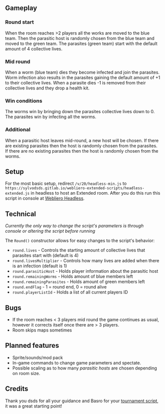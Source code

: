 ## Gameplay
### Round start
When the room reaches >2 players all the works are moved to the blue team. Then the parasitic host is randomly chosen from the blue team and moved to the green team. The parasites (green team) start with the default amount of 4 collective lives.

### Mid round
When a worm (blue team) dies they become infected and join the parasites. Worm infection also results in the parasites gaining the default amount of +1  to their collective lives. When a parasite dies -1  is removed from their collective lives and they drop a health kit.

### Win conditions
The worms win by bringing down the parasites collective lives down to 0. The parasites win by infecting all the worms.

### Additional
When a parasitic host leaves mid-round, a new host will be chosen. If there are existing parasites then the host is randomly chosen from the parasites. If there are no existing parasites then the host is randomly chosen from the worms.

## Setup
For the most basic setup, redirect `/v/20/headless-min.js` to `https://sylvodsds.gitlab.io/webliero-extended-scripts/headless-extended.js` in headless to host an Extended room.
After you do this run this script in console at [Webliero Headless](https://www.webliero.com/headless).

## Technical
*Currently the only way to change the script's parameters is through console or altering the script before running*


The `Round()` constructor allows for easy changes to the script's behavior:
- `round.lives` - Controls the starting amount of collective lives that parasites start with (default is 4)
- `round.livesMultiplier` - Controls how many lives are added when there is an infection (default is 1)
- `round.parasiticHost` - Holds player information about the parasitic host
- `round.remainingWorms` - Holds amount of blue members left
- `round.remainingParasites` - Holds amount of green members left
- `round.endFlag` - 1 = round end, 0 = round alive
- `round.playerListId` - Holds a list of all current players ID

## Bugs
- If the room reaches < 3 players mid round the game continues as usual, however it corrects itself once there are > 3 players.
- Room skips maps sometimes

## Planned features
- Sprite/sounds/mod pack
- In-game commands to change game parameters and spectate.
- Possible scaling as to how many *parasitic hosts* are chosen depending on room size.

## Credits
Thank you dsds for all your guidance and Basro for your [tournament script](https://gitlab.com/webliero/tournament-room), it was a great starting point!
